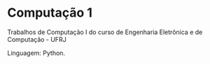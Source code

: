 # Computação 1

Trabalhos de Computação I do curso de Engenharia Eletrônica e de Computação - UFRJ

Linguagem: Python.
